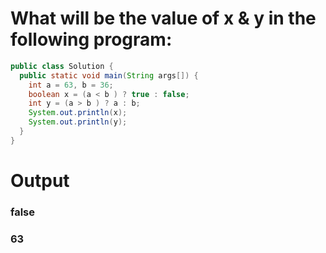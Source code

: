 # What will be the value of x & y in the following program:
```java
public class Solution {
  public static void main(String args[]) {
    int a = 63, b = 36;
    boolean x = (a < b ) ? true : false;
    int y = (a > b ) ? a : b;
    System.out.println(x);
    System.out.println(y);
  }
}
```
# Output
### false  
### 63
